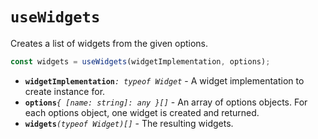 # `useWidgets`

Creates a list of widgets from the given options.

```ts
const widgets = useWidgets(widgetImplementation, options);
```

- **`widgetImplementation`**_`: typeof Widget`_ - A widget implementation to
  create instance for.
- **`options`**_`{ [name: string]: any }[]`_ - An array of options objects.
  For each options object, one widget is created and returned.
- **`widgets`**_`(typeof Widget)[]`_ - The resulting widgets.
